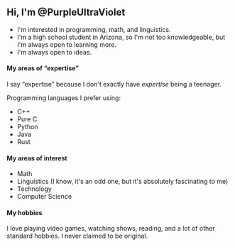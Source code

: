 ## Hi, I'm @PurpleUltraViolet

- I'm interested in programming, math, and linguistics.
- I'm a high school student in Arizona, so I'm not too knowledgeable, but I'm always open to learning more.
- I'm always open to ideas.

#### My areas of “expertise”

I say “expertise” because I don't exactly have *expertise* being a teenager.

Programming languages I prefer using:
- C++
- Pure C
- Python
- Java
- Rust

#### My areas of interest

- Math
- Linguistics (I know, it's an odd one, but it's absolutely fascinating to me)
- Technology
- Computer Science

#### My hobbies

I love playing video games, watching shows, reading, and a lot of other standard hobbies.
I never claimed to be original.
